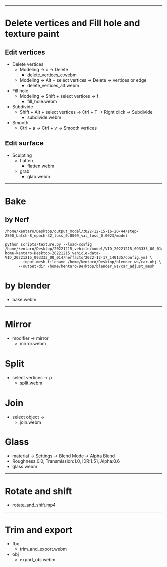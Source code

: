 ----------

# Delete vertices and Fill hole and texture paint
## Edit vertices
- Delete vertices
  - Modeling -> c -> Delete
    - delete_vertices_c.webm
  - Modeling -> Alt + select vertices -> Delete -> vertices or edge
    - delete_vertices_alt.webm
- Fill hole
  - Modeling -> Shift + select vertices -> f
    - fill_hole.webm
- Subdivide
  - Shift + Alt + select vertices -> Ctrl + T -> Right click -> Subdivide
    - subdivide.webm
- Smooth
  - Ctrl + a -> Ctrl + v -> Smooth vertices

## Edit surface
- Sculpting
  - flatten
    - flatten.webm
  - grab
    - glab.webm

--------------

# Bake

## by Nerf
```shell
/home/kentaro/Desktop/output_model/2022-12-15-16-20-44/step-2500_batch-8_epoch-32_loss_0.0009_val_loss_0.0023/model

python scripts/texture.py --load-config /home/kentaro/Desktop/20221215_vehicle/model/VID_20221215_093333_00_014/-home-kentaro-Desktop-20221215_vehicle-data-VID_20221215_093333_00_014/nerfacto/2022-12-17_140135/config.yml \
      --input-mesh-filename /home/kentaro/Desktop/blender_ws/car.obj \
      --output-dir /home/kentaro/Desktop/blender_ws/car_adjust_mesh
```

# by blender
- bake.webm

----------------

# Mirror
- modifier -> mirror
  - mirror.webm

# Split
- select vertices -> p
  - split.webm

# Join
- select object -> 
  - join.webm

# Glass
- material -> Settings -> Blend Mode -> Alpha Blend
- Roughness:0.0, Transmission:1.0, IOR:1.51, Alpha:0.6
- glass.webm
----------------

# Rotate and shift
- rotate_and_shift.mp4

----------------

# Trim and export
- fbx
  - trim_and_export.webm
- obj
  - export_obj.webm